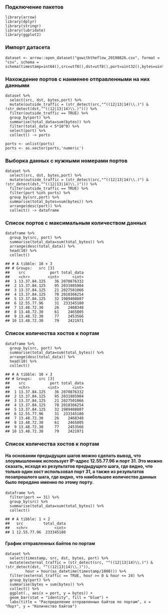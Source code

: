 ### Подключение пакетов

    library(arrow)
    library(dplyr)
    library(stringr)
    library(lubridate)
    library(ggplot2)

### Импорт датасета

    dataset <- arrow::open_dataset("gowiththeflow_20190826.csv", format = "csv", schema = schema(timestamp=int64(),src=utf8(),dst=utf8(),port=uint32(),bytes=uint32()))

### Нахождение портов с наименее отправленными на них данными

    dataset %>%
      select(src, dst, bytes,port) %>%
      mutate(outside_traffic = (str_detect(src,"^((12|13|14)\\.)") & !str_detect(dst,"^((12|13|14)\\.)"))) %>%
      filter(outside_traffic == TRUE) %>%
      group_by(port) %>%
      summarise(total_data=sum(bytes)) %>%
      filter(total_data < 5*10^9) %>%
      select(port) %>%
      collect() -> ports

    ports <- unlist(ports)
    ports <- as.vector(ports,'numeric')

### Выборка данных с нужными номерами портов

    dataset %>%
      select(src, dst, bytes,port) %>%
      mutate(outside_traffic = (str_detect(src,"^((12|13|14)\\.)") & !str_detect(dst,"^((12|13|14)\\.)"))) %>%
      filter(outside_traffic == TRUE) %>%
      filter(port %in% ports) %>%
      group_by(src,port) %>%
      summarise(total_bytes=sum(bytes)) %>%
      arrange(desc(port)) %>%
      collect() -> dataframe

### Список портов с максимальным количеством данных

    dataframe %>%
      group_by(src, port) %>%
      summarise(total_data=sum(total_bytes)) %>%
      arrange(desc(total_data)) %>%
      head(10) %>%
      collect()

    ## # A tibble: 10 × 3
    ## # Groups:   src [3]
    ##    src           port total_data
    ##    <chr>        <int>      <int>
    ##  1 13.37.84.125    36 2070876332
    ##  2 13.37.84.125    95 2031985904
    ##  3 13.37.84.125    21 2027501066
    ##  4 13.37.84.125    78 2018366254
    ##  5 13.37.84.125    32 1989408807
    ##  6 12.55.77.96     31  233345180
    ##  7 13.48.72.30     26    2468348
    ##  8 13.48.72.30     61    2465805
    ##  9 13.48.72.30     77    2453566
    ## 10 13.48.72.30     79    2421971

### Список количества хостов к портам

    dataframe %>%
      group_by(src, port) %>%
      summarise(total_data=sum(total_bytes)) %>%
      arrange(desc(total_data)) %>%
      head(10) %>%
      collect()

    ## # A tibble: 10 × 3
    ## # Groups:   src [3]
    ##    src           port total_data
    ##    <chr>        <int>      <int>
    ##  1 13.37.84.125    36 2070876332
    ##  2 13.37.84.125    95 2031985904
    ##  3 13.37.84.125    21 2027501066
    ##  4 13.37.84.125    78 2018366254
    ##  5 13.37.84.125    32 1989408807
    ##  6 12.55.77.96     31  233345180
    ##  7 13.48.72.30     26    2468348
    ##  8 13.48.72.30     61    2465805
    ##  9 13.48.72.30     77    2453566
    ## 10 13.48.72.30     79    2421971

### Список количества хостов к портам

#### На основании предыдущих шагов можно сделать вывод, что злоумышленник использует IP-адрес 12.55.77.96 и порт 31. Это можно сказать, исходя из результатов предыдущего шага, где видно, что только один хост использовал порт 31, а также из результатов позапрошлого шага, где видно, что наибольшее количество данных было передано именно по этому порту.

    dataframe %>%
      filter(port == 31) %>%
      group_by(src) %>%
      summarise(total_data=sum(total_bytes)) %>%
      collect()

    ## # A tibble: 1 × 2
    ##   src         total_data
    ##   <chr>            <int>
    ## 1 12.55.77.96  233345180

#### График отправленных байтов по портам

    dataset %>%
      select(timestamp, src, dst, bytes, port) %>%
      mutate(external_traffic = (str_detect(src, "^((12|13|14)\\.)") & !str_detect(dst, "^((12|13|14)\\.)")), 
             hour = hour(as_datetime(timestamp/1000))) %>%
      filter(external_traffic == TRUE, hour >= 0 & hour <= 24) %>%
      group_by(port) %>%
      summarise(bytes = sum(bytes)) %>%
      collect() %>%
      ggplot(., aes(x = port, y = bytes)) +
      geom_bar(stat = "identity", fill = "blue") +
      labs(title = "Распределение отправленных байтов по портам", x = "Порт", y = "Количество байтов")
